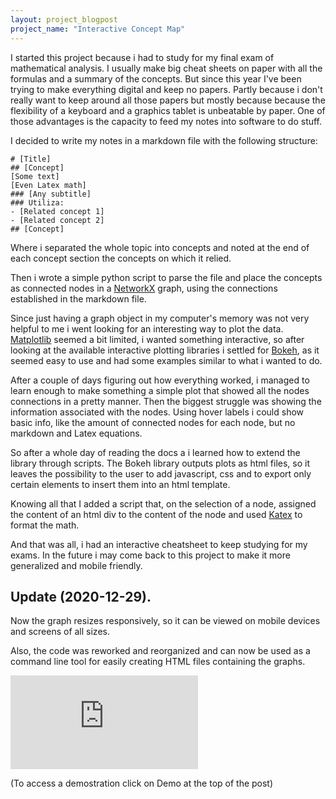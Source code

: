 ```yaml
---
layout: project_blogpost
project_name: "Interactive Concept Map"
---
```


I started this project because i had to study for my final exam of mathematical analysis. I usually make big cheat sheets on paper with all the formulas and a summary of the concepts. But since this year I've been trying to make everything digital and keep no papers. Partly because i don't really want to keep around all those papers but mostly because because the flexibility of a keyboard and a graphics tablet is unbeatable by paper. One of those advantages is the capacity to feed my notes into software to do stuff.

I decided to write my notes in a markdown file with the following structure:

```
# [Title]
## [Concept]
[Some text]
[Even Latex math]
### [Any subtitle]
### Utiliza:
- [Related concept 1]
- [Related concept 2]
## [Concept]
```

Where i separated the whole topic into concepts and noted at the end of each concept section the concepts on which it relied.

Then i wrote a simple python script to parse the file and place the concepts as connected nodes in a [NetworkX](https://networkx.github.io/) graph, using the connections established in the markdown file.

Since just having a graph object in my computer's memory was not very helpful to me i went looking for an interesting way to plot the data. [Matplotlib](https://matplotlib.org/) seemed a bit limited, i wanted something interactive, so after looking at the available interactive plotting libraries i settled for [Bokeh](https://bokeh.org/), as it seemed easy to use and had some examples similar to what i wanted to do.

After a couple of days figuring out how everything worked, i managed to learn enough to make something a simple plot that showed all the nodes connections in a pretty manner. Then the biggest struggle was showing the information associated with the nodes. Using hover labels i could show basic info, like the amount of connected nodes for each node, but no markdown and Latex equations. 

So after a whole day of reading the docs a i learned how to extend the library through scripts. The Bokeh library outputs plots as html files, so it leaves the possibility to the user to add javascript, css and to export only certain elements to insert them into an html template.

Knowing all that I added a script that, on the selection of a node, assigned the content of an html div to the content of the node and used [Katex](https://katex.org/) to format the math.

And that was all, i had an interactive cheatsheet to keep studying for my exams. In the future i may come back to this project to make it more generalized and mobile friendly.

## Update (2020-12-29).

Now the graph resizes responsively, so it can be viewed on mobile devices and screens of all sizes.

Also, the code was reworked and reorganized and can now be used as a command line tool for easily creating HTML files containing the graphs.

<iframe src="https://www.youtube.com/embed/hb3nmdTsLGA" frameborder="0" allowfullscreen></iframe>


(To access a demostration click on Demo at the top of the post)
